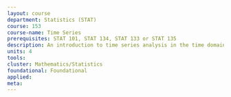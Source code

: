 ```yaml
---
layout: course 
department: Statistics (STAT)
course: 153
course-name: Time Series
prerequisites: STAT 101, STAT 134, STAT 133 or STAT 135
description: An introduction to time series analysis in the time domain and spectral domain. Topics will include - estimation of trends and seasonal effects, autoregressive moving average models, forecasting, indicators, harmonic analysis, spectra.
units: 4
tools: 
cluster: Mathematics/Statistics
foundational: Foundational
applied: 
meta: 
---
```

